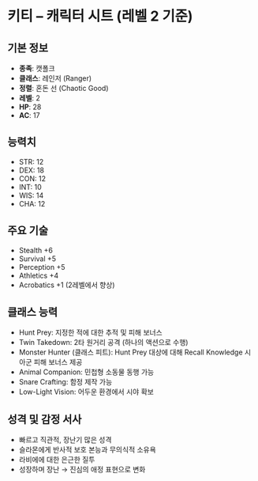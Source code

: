 # 키티 – 캐릭터 시트 (레벨 2 기준)

## 기본 정보
- **종족**: 캣폴크
- **클래스**: 레인저 (Ranger)
- **정렬**: 혼돈 선 (Chaotic Good)
- **레벨**: 2
- **HP**: 28
- **AC**: 17

## 능력치
- STR: 12
- DEX: 18
- CON: 12
- INT: 10
- WIS: 14
- CHA: 12

## 주요 기술
- Stealth +6
- Survival +5
- Perception +5
- Athletics +4
- Acrobatics +1 (2레벨에서 향상)

## 클래스 능력
- Hunt Prey: 지정한 적에 대한 추적 및 피해 보너스
- Twin Takedown: 2타 원거리 공격 (하나의 액션으로 수행)
- Monster Hunter (클래스 피트): Hunt Prey 대상에 대해 Recall Knowledge 시 아군 피해 보너스 제공
- Animal Companion: 민첩형 소동물 동행 가능
- Snare Crafting: 함정 제작 가능
- Low-Light Vision: 어두운 환경에서 시야 확보

## 성격 및 감정 서사
- 빠르고 직관적, 장난기 많은 성격
- 슬라몬에게 반사적 보호 본능과 무의식적 소유욕
- 라비에에 대한 은근한 질투
- 성장하며 장난 → 진심의 애정 표현으로 변화